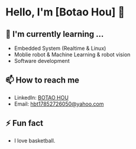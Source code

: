 # Hello, I'm [Botao Hou] 👋

## 🌱 I'm currently learning ...
- Embedded System (Realtime & Linux)
- Moblie robot & Machine Learning & robot vision
- Software development

## 📫 How to reach me
- LinkedIn: [BOTAO HOU](https://www.linkedin.com/in/botao-hou-5ab824265)
- Email: [hbt17852726050@yahoo.com](mailto:hbt17852726050@yahoo.com)


## ⚡ Fun fact
- I love basketball.
